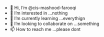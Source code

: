- 👋 Hi, I’m @cis-mashood-farooqi
- 👀 I’m interested in ...nothing
- 🌱 I’m currently learning ...everythign
- 💞️ I’m looking to collaborate on ...something
- 📫 How to reach me ...please dont

<!---
cis-mashood-farooqi/cis-mashood-farooqi is a ✨ special ✨ repository because its `README.md` (this file) appears on your GitHub profile.
You can click the Preview link to take a look at your changes.
--->

